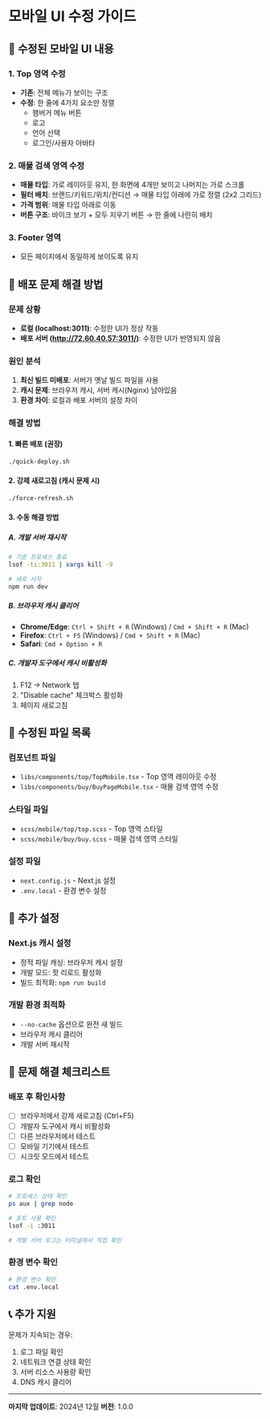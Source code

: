 # 모바일 UI 수정 가이드

## 📱 수정된 모바일 UI 내용

### 1. Top 영역 수정
- **기존**: 전체 메뉴가 보이는 구조
- **수정**: 한 줄에 4가지 요소만 정렬
  - 햄버거 메뉴 버튼
  - 로고
  - 언어 선택
  - 로그인/사용자 아바타

### 2. 매물 검색 영역 수정
- **매물 타입**: 가로 레이아웃 유지, 한 화면에 4개만 보이고 나머지는 가로 스크롤
- **필터 배치**: 브랜드/키워드/위치/컨디션 → 매물 타입 아래에 가로 정렬 (2x2 그리드)
- **가격 범위**: 매물 타입 아래로 이동
- **버튼 구조**: 바이크 보기 + 모두 지우기 버튼 → 한 줄에 나란히 배치

### 3. Footer 영역
- 모든 페이지에서 동일하게 보이도록 유지

## 🚀 배포 문제 해결 방법

### 문제 상황
- **로컬 (localhost:3011)**: 수정한 UI가 정상 작동
- **배포 서버 (http://72.60.40.57:3011/)**: 수정한 UI가 반영되지 않음

### 원인 분석
1. **최신 빌드 미배포**: 서버가 옛날 빌드 파일을 사용
2. **캐시 문제**: 브라우저 캐시, 서버 캐시(Nginx) 남아있음
3. **환경 차이**: 로컬과 배포 서버의 설정 차이

### 해결 방법

#### 1. 빠른 배포 (권장)
```bash
./quick-deploy.sh
```

#### 2. 강제 새로고침 (캐시 문제 시)
```bash
./force-refresh.sh
```

#### 3. 수동 해결 방법

##### A. 개발 서버 재시작
```bash
# 기존 프로세스 종료
lsof -ti:3011 | xargs kill -9

# 새로 시작
npm run dev
```

##### B. 브라우저 캐시 클리어
- **Chrome/Edge**: `Ctrl + Shift + R` (Windows) / `Cmd + Shift + R` (Mac)
- **Firefox**: `Ctrl + F5` (Windows) / `Cmd + Shift + R` (Mac)
- **Safari**: `Cmd + Option + R`

##### C. 개발자 도구에서 캐시 비활성화
1. F12 → Network 탭
2. "Disable cache" 체크박스 활성화
3. 페이지 새로고침

## 📁 수정된 파일 목록

### 컴포넌트 파일
- `libs/components/top/TopMobile.tsx` - Top 영역 레이아웃 수정
- `libs/components/buy/BuyPageMobile.tsx` - 매물 검색 영역 수정

### 스타일 파일
- `scss/mobile/top/top.scss` - Top 영역 스타일
- `scss/mobile/buy/buy.scss` - 매물 검색 영역 스타일

### 설정 파일
- `next.config.js` - Next.js 설정
- `.env.local` - 환경 변수 설정

## 🔧 추가 설정

### Next.js 캐시 설정
- 정적 파일 캐싱: 브라우저 캐시 설정
- 개발 모드: 핫 리로드 활성화
- 빌드 최적화: `npm run build`

### 개발 환경 최적화
- `--no-cache` 옵션으로 완전 새 빌드
- 브라우저 캐시 클리어
- 개발 서버 재시작

## 🐛 문제 해결 체크리스트

### 배포 후 확인사항
- [ ] 브라우저에서 강제 새로고침 (Ctrl+F5)
- [ ] 개발자 도구에서 캐시 비활성화
- [ ] 다른 브라우저에서 테스트
- [ ] 모바일 기기에서 테스트
- [ ] 시크릿 모드에서 테스트

### 로그 확인
```bash
# 프로세스 상태 확인
ps aux | grep node

# 포트 사용 확인
lsof -i :3011

# 개발 서버 로그는 터미널에서 직접 확인
```

### 환경 변수 확인
```bash
# 환경 변수 확인
cat .env.local
```

## 📞 추가 지원

문제가 지속되는 경우:
1. 로그 파일 확인
2. 네트워크 연결 상태 확인
3. 서버 리소스 사용량 확인
4. DNS 캐시 클리어

---

**마지막 업데이트**: 2024년 12월
**버전**: 1.0.0
